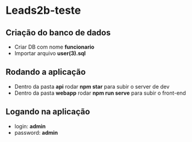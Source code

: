# Leads2b-teste

## Criação do banco de dados

* Criar DB com nome **funcionario**
* Importar arquivo **user(3).sql**

## Rodando a aplicação

* Dentro da pasta **api** rodar **npm star** para subir o server de dev
* Dentro da pasta **webapp** rodar **npm run serve** para subir o front-end

## Logando na aplicação
* login: **admin**
* password: **admin**
